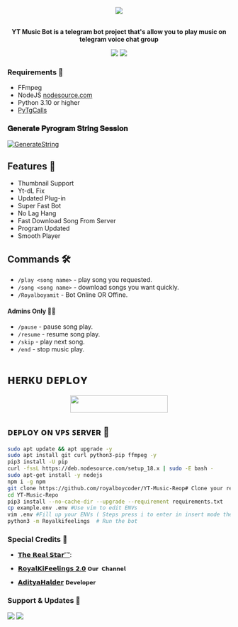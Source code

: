 <p align="center"><a href="https://t.me/royalkifeelings"><img src="https://graph.org/file/1cf39e632aee473343a9f.jpg"></a></p>
<p align="center">
    <br><b>YT Music Bot is a telegram bot project that's allow you to play music on telegram voice chat group</b><br>
</p>
<p align="center">
    <a href="https://www.python.org/" alt="made-with-python"> <img src="https://img.shields.io/badge/Made%20with-Python-black.svg?style=flat-round&logo=python&logoColor=black&color=white" /></a>
    <a href="https://github.com/royalboycoder" alt="Developed by"> <img src="https://img.shields.io/badge/Developed by%3F-𝐓ɦє_𝐑єαℓ_𝐒ƭαɾ'™-black.svg?style=flat-round" /></a>
</p>

<h3>Requirements 📝</h3>

- FFmpeg
- NodeJS [nodesource.com](https://nodesource.com/)
- Python 3.10 or higher
- [PyTgCalls](https://github.com/pytgcalls/pytgcalls)

### 𝐆𝐞𝐧𝐞𝐫𝐚𝐭𝐞 𝐏𝐲𝐫𝐨𝐠𝐫𝐚𝐦 𝐒𝐭𝐫𝐢𝐧𝐠 𝐒𝐞𝐬𝐬𝐢𝐨𝐧

[![GenerateString](https://img.shields.io/badge/repl.it-generateString-yellowgreen)](https://replit.com/@ShaluS22/PyrogramStringSession)
## Features 🔮

- Thumbnail Support
- Yt-dL Fix
- Updated Plug-in
- Super Fast Bot
- No Lag Hang
- Fast Download Song From Server
- Program Updated
- Smooth Player

## Commands 🛠

- `/play <song name>` - play song you requested.  
- `/song <song name>` - download songs you want quickly. 
- `/Royalboyamit` - Bot Online OR Offine. 

#### Admins Only 👷‍♂️
- `/pause` - pause song play. 
- `/resume` - resume song play. 
- `/skip` - play next song. 
- `/end` - stop music play. 

# ʜᴇʀᴋᴜ ᴅᴇᴘʟᴏʏ
</h3>
<p align="center"><a href="https://dashboard.heroku.com/new?template=https://github.com/ShaluS22/YT-Music-Repo"> <img src="https://img.shields.io/badge/Deploy%20On%20Heroku-black?style=for-the-badge&logo=heroku" width="220" height="38.45"/></a></p>


## ᴅᴇᴘʟᴏʏ ᴏɴ ᴠᴘꜱ ꜱᴇʀᴠᴇʀ 📡

```sh
sudo apt update && apt upgrade -y
sudo apt install git curl python3-pip ffmpeg -y
pip3 install -U pip
curl -fssL https://deb.nodesource.com/setup_18.x | sudo -E bash -
sudo apt-get install -y nodejs
npm i -g npm
git clone https://github.com/royalboycoder/YT-Music-Reop# Clone your repo.
cd YT-Music-Repo
pip3 install --no-cache-dir --upgrade --requirement requirements.txt
cp example.env .env #Use vim to edit ENVs
vim .env #Fill up your ENVs ( Steps press i to enter in insert mode then edit the file. Press Esc to exit the editing mode then type :wq! and press Enter key to save the file.)
python3 -m Royalkifeelings  # Run the bot
```

### Special Credits 💖
- [𝗧𝗵𝗲 𝗥𝗲𝗮𝗹 𝗦𝘁𝗮𝗿'™](https://github.com/Royal_boy_amit): 

- [𝗥𝗼𝘆𝗮𝗹𝗞𝗶𝗙𝗲𝗲𝗹𝗶𝗻𝗴𝘀 𝟮.𝟬](https://t.me/+4fTCw8hKFak2YWU9) `𝗢𝘂𝗿 𝗖𝗵𝗮𝗻𝗻𝗲𝗹`

- [𝗔𝗱𝗶𝘁𝘆𝗮𝗛𝗮𝗹𝗱𝗲𝗿](https://t.me/ShaluS22) `𝗗𝗲𝘃𝗲𝗹𝗼𝗽𝗲𝗿`

### Support & Updates 🎑
<a href="https://t.me/royalkifeelings"><img src="https://img.shields.io/badge/Join-Group%20Support-black.svg?style=for-the-badge&logo=Telegram"></a> <a href="https://t.me/royalkifeelings_12"><img src="https://img.shields.io/badge/Join-Updates%20Channel-black.svg?style=for-the-badge&logo=Telegram"></a>
